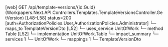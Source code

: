 [web] GET /api/template-versions/{id:Guid}  (Workpapers.Next.API.Controllers.Templates.TemplateVersionsController.GetVersion)  [L48–L58] status=200 [auth=AuthorizationPolicies.User,AuthorizationPolicies.Administrator]
  └─ maps_to TemplateVersionDto [L52]
  └─ uses_service UnitOfWork
    └─ method Table [L52]
      └─ implementation UnitOfWork.Table
  └─ impact_summary
    └─ services 1
      └─ UnitOfWork
    └─ mappings 1
      └─ TemplateVersionDto

